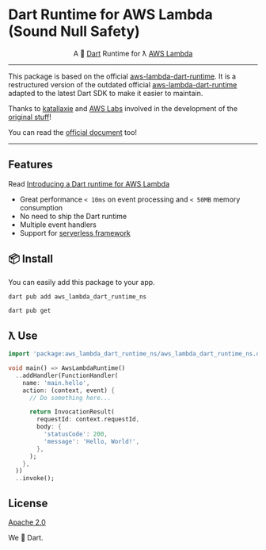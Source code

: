 # Dart Runtime for AWS Lambda (Sound Null Safety)

<p align="center">
   A 🎯 <a href="https://dart.dev/">Dart</a> Runtime for ƛ <a href="https://aws.amazon.com/lambda/">AWS Lambda</a>
</p>

---

This package is based on the official [aws-lambda-dart-runtime](https://github.com/myConsciousness/aws-lambda-dart-runtime-ns).
It is a restructured version of the outdated official [aws-lambda-dart-runtime](https://github.com/myConsciousness/aws-lambda-dart-runtime-ns) adapted to the latest Dart SDK to make it easier to maintain.

Thanks to [katallaxie](https://github.com/katallaxie) and [AWS Labs](https://github.com/awslabs)
involved in the development of the [original stuff](https://github.com/myConsciousness/aws-lambda-dart-runtime-ns)!

You can read the [official document](https://github.com/awslabs/aws-lambda-dart-runtime/blob/master/README.md) too!

---

## Features

Read [Introducing a Dart runtime for AWS Lambda](https://aws.amazon.com/de/blogs/opensource/introducing-a-dart-runtime-for-aws-lambda/)

- Great performance `< 10ms` on event processing and `< 50MB` memory consumption
- No need to ship the Dart runtime
- Multiple event handlers
- Support for [serverless framework](https://github.com/awslabs/aws-lambda-dart-runtime/blob/master/README.md#-serverless-framework-experimental)

## 📦 Install

You can easily add this package to your app.

```bash
dart pub add aws_lambda_dart_runtime_ns
```

```bash
dart pub get
```

## ƛ Use

```dart
import 'package:aws_lambda_dart_runtime_ns/aws_lambda_dart_runtime_ns.dart';

void main() => AwsLambdaRuntime()
  ..addHandler(FunctionHandler(
    name: 'main.hello',
    action: (context, event) {
      // Do something here...

      return InvocationResult(
        requestId: context.requestId,
        body: {
          'statusCode': 200,
          'message': 'Hello, World!',
        },
      );
    },
  ))
  ..invoke();
```

## License

[Apache 2.0](/LICENSE)

We :blue_heart: Dart.

